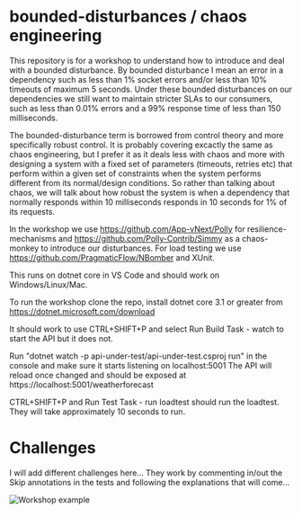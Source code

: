 # bounded-disturbances / chaos engineering

This repository is for a workshop to understand how to introduce and deal with a bounded disturbance.
By bounded disturbance I mean an error in a dependency such as less than 1% socket errors and/or less than 10% timeouts of maximum 5 seconds.
Under these bounded disturbances on our dependencies we still want to maintain stricter SLAs to our consumers, such as less than 0.01% errors 
and a 99% response time of less than 150 milliseconds.

The bounded-disturbance term is borrowed from control theory and more specifically robust control. It is probably covering excactly the same as chaos engineering, but I prefer it as it deals less with chaos and more with designing a system with a fixed set of parameters (timeouts, retries etc) that perform within a given set of constraints when the system performs different from its normal/design conditions. So rather than talking about chaos, we will talk about how robust the system is when a dependency that normally responds within 10 milliseconds responds in 10 seconds for 1% of its requests.

In the workshop we use https://github.com/App-vNext/Polly for resilience-mechanisms and https://github.com/Polly-Contrib/Simmy as a chaos-monkey to introduce our disturbances. For load testing we use https://github.com/PragmaticFlow/NBomber and XUnit.

This runs on dotnet core in VS Code and should work on Windows/Linux/Mac.

To run the workshop clone the repo, install dotnet core 3.1 or greater from https://dotnet.microsoft.com/download

It should work to use CTRL+SHIFT+P and select Run Build Task - watch to start the API but it does not.

Run "dotnet watch -p api-under-test/api-under-test.csproj run" in the console and make sure it starts listening on localhost:5001
The API will reload once changed and should be exposed at https://localhost:5001/weatherforecast

CTRL+SHIFT+P and Run Test Task - run loadtest should run the loadtest. They will take approximately 10 seconds to run. 


# Challenges

I will add different challenges here... They work by commenting in/out the Skip annotations in the tests and following the explanations that will come...

![Workshop example](https://user-images.githubusercontent.com/1174441/74938562-88c2a180-53ee-11ea-959c-7c8383fdf315.png)

